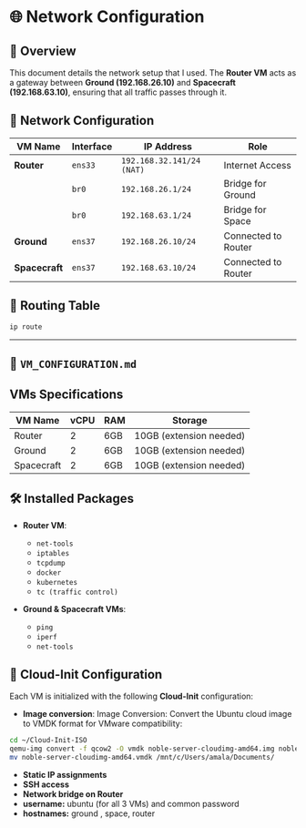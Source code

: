 # 🌐 Network Configuration

## 📌 Overview
This document details the network setup that I used. The **Router VM** acts as a gateway between **Ground (192.168.26.10)** and **Spacecraft (192.168.63.10)**, ensuring that all traffic passes through it.

## 📁 Network Configuration

| VM Name        | Interface  | IP Address       | Role |
|---------------|-----------|-----------------|------|
| **Router**     | `ens33`   | `192.168.32.141/24 (NAT)` | Internet Access |
|               | `br0`     | `192.168.26.1/24` | Bridge for Ground |
|               | `br0`     | `192.168.63.1/24` | Bridge for Space |
| **Ground**     | `ens37`   | `192.168.26.10/24` | Connected to Router |
| **Spacecraft** | `ens37`   | `192.168.63.10/24` | Connected to Router |

## 🔄 Routing Table
```bash
ip route
```

---

## **📜 `VM_CONFIGURATION.md`**

## VMs Specifications

| VM Name   | vCPU | RAM  | Storage |
|-----------|------|------|---------|
| Router    | 2    | 6GB  | 10GB (extension needed) |
| Ground    | 2    | 6GB  | 10GB    (extension needed)|
| Spacecraft | 2    | 6GB  | 10GB  (extension needed)  |

## 🛠️ Installed Packages
- **Router VM**:
  - `net-tools`
  - `iptables`
  - `tcpdump`
  - `docker`
  - `kubernetes`
  - `tc (traffic control)`

- **Ground & Spacecraft VMs**:
  - `ping`
  - `iperf`
  - `net-tools`

## 🚀 Cloud-Init Configuration
Each VM is initialized with the following **Cloud-Init** configuration:
- **Image conversion**: Image Conversion:
Convert the Ubuntu cloud image to VMDK format for VMware compatibility:
```bash
cd ~/Cloud-Init-ISO
qemu-img convert -f qcow2 -O vmdk noble-server-cloudimg-amd64.img noble-server-cloudimg-amd64.vmdk
mv noble-server-cloudimg-amd64.vmdk /mnt/c/Users/amala/Documents/
```
- **Static IP assignments**
- **SSH access**
- **Network bridge on Router**
- **username:** ubuntu (for all 3 VMs) and common password
- **hostnames:** ground , space, router 
